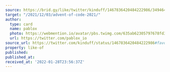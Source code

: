 ```yaml
---
source: https://brid.gy/like/twitter/kinduff/1467836420484222986/349464758
target: "/2021/12/03/advent-of-code-2021/"
author:
  type: card
  name: pablox
  photo: https://webmention.io/avatar/pbs.twimg.com/635ab62305797678fd3353d28248b9dda8375674fc83af89ec8294b1c30f3284.jpg
  url: https://twitter.com/pablox_io
source_url: https://twitter.com/kinduff/status/1467836420484222986#favorited-by-349464758
property: like-of
published: 
published_at: 
received_at: '2022-01-28T23:56:37Z'
---
```


